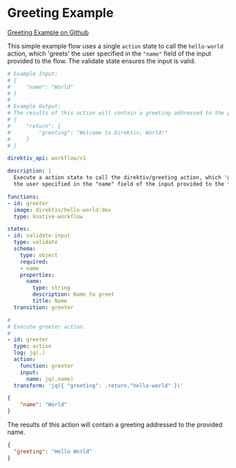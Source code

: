 # Greeting Example 
 [Greeting Example on Github](https://github.com/direktiv/direktiv-examples/tree/main/greeting)

This simple example flow uses a single `action` state to call the `hello-world` action, which 'greets' the user specified in the `"name"` field of the input provided to the flow. The validate state ensures the input is valid.


```yaml title="Greeter Flow"
# Example Input:
# {
#     "name": "World"
# }
#
# Example Output:
# The results of this action will contain a greeting addressed to the provided name.
# {
#     "return": {
#         "greeting": "Welcome to Direktiv, World!"
#     }
# }

direktiv_api: workflow/v1

description: |
  Execute a action state to call the direktiv/greeting action, which 'greets' 
  the user specified in the "name" field of the input provided to the flow.

functions:
- id: greeter
  image: direktiv/hello-world:dev
  type: knative-workflow

states:
- id: validate-input
  type: validate
  schema:
    type: object
    required:
    - name
    properties:
      name:
        type: string
        description: Name to greet
        title: Name
  transition: greeter

#
# Execute greeter action.
#
- id: greeter
  type: action
  log: jq(.)
  action: 
    function: greeter
    input: 
      name: jq(.name)
  transform: 'jq({ "greeting": .return."hello-world" })'
```



```json title="Input"
{
    "name": "World"
}
```

The results of this action will contain a greeting addressed to the provided name.

```json title="Output"
{
  "greeting": "Hello World"
}
```

